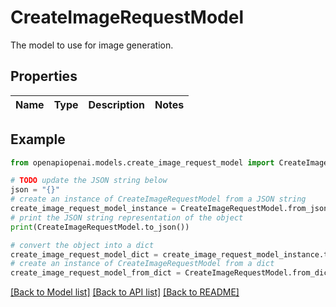 # CreateImageRequestModel

The model to use for image generation.

## Properties

Name | Type | Description | Notes
------------ | ------------- | ------------- | -------------

## Example

```python
from openapiopenai.models.create_image_request_model import CreateImageRequestModel

# TODO update the JSON string below
json = "{}"
# create an instance of CreateImageRequestModel from a JSON string
create_image_request_model_instance = CreateImageRequestModel.from_json(json)
# print the JSON string representation of the object
print(CreateImageRequestModel.to_json())

# convert the object into a dict
create_image_request_model_dict = create_image_request_model_instance.to_dict()
# create an instance of CreateImageRequestModel from a dict
create_image_request_model_from_dict = CreateImageRequestModel.from_dict(create_image_request_model_dict)
```
[[Back to Model list]](../README.md#documentation-for-models) [[Back to API list]](../README.md#documentation-for-api-endpoints) [[Back to README]](../README.md)


